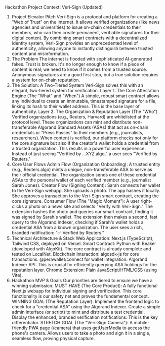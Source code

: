 Hackathon Project Context: Veri-Sign (Updated)
1. Project Elevator Pitch
Veri-Sign is a protocol and platform for creating a "Web of Trust" on the internet. It allows verified organizations (like news agencies and universities) to issue on-chain credentials to their members, who can then create permanent, verifiable signatures for their digital content. By combining smart contracts with a decentralized identity system, Veri-Sign provides an unprecedented level of authenticity, allowing anyone to instantly distinguish between trusted content and misinformation.
2. The Problem
The internet is flooded with sophisticated AI-generated fakes. Trust is broken. It's no longer enough to know if a piece of content is real; we need to know if it comes from a trusted source. Anonymous signatures are a good first step, but a true solution requires a system for on-chain reputation.
3. The Solution: A Two-Tiered System
Veri-Sign solves this with an elegant, two-tiered system for verification.
Layer 1: The Core Attestation Engine (The "What" and "When")
A simple, robust smart contract allows any individual to create an immutable, timestamped signature for a file, linking its hash to their wallet address. This is the base layer of authenticity.
Layer 2: The Organization & Reputation Layer (The "Who")
Verified organizations (e.g., Reuters, Harvard) are whitelisted at the protocol level.
These organizations can mint and distribute non-transferable Algorand Standard Assets (ASAs) that act as on-chain credentials or "Press Passes" to their members (e.g., journalists, researchers).
When content is verified, our platform checks not only for the core signature but also if the creator's wallet holds a credential from a trusted organization.
This results in a powerful user experience. Instead of just seeing "Verified by ...XYZ.algo," a user sees "Verified by Reuters."
4. Core User Flows
Admin Flow (Organization Onboarding):
A trusted entity (e.g., Reuters.algo) mints a unique, non-transferable ASA to serve as their official credential.
The organization sends one of these credential ASAs to the personal wallet of each verified member (e.g., journalist Sarah Jones).
Creator Flow (Signing Content):
Sarah connects her wallet to the Veri-Sign webapp.
She uploads a photo. The app hashes it locally.
She approves a transaction to the Veri-Sign smart contract, creating the core signature.
Consumer Flow (The "Magic Moment"):
A user right-clicks a photo on a news site and selects "Verify with Veri-Sign."
The extension hashes the photo and queries our smart contract, finding it was signed by Sarah's wallet.
The extension then makes a second, fast query to the Algorand Indexer, checking if Sarah's wallet holds a credential ASA from a known organization.
The user sees a rich, branded notification: "✅ Verified by Reuters."
5. Technical Architecture & Stack
Web Application: Next.js (TypeScript), Tailwind CSS, deployed on Vercel.
Smart Contract: Python with Beaker (developed with AlgoKit). The core contract is already complete and tested on LocalNet.
Blockchain Interaction:
algosdk-js for core transactions.
@perawallet/connect for wallet integration.
Algorand Indexer API: This is crucial for efficiently querying ASA holdings for the reputation layer.
Chrome Extension: Plain JavaScript/HTML/CSS (using Vite).
6. Hackathon MVP & Goals
Our priorities are tiered to ensure we have a winning submission.
MUST HAVE (The Core Product):
A fully functional Next.js webapp for individual signing and verification.
This core functionality is our safety net and proves the fundamental concept.
WINNING GOAL (The Reputation Layer):
Implement the frontend logic to check for a "credential ASA" using the Algorand Indexer.
Create a simple admin interface (or script) to mint and distribute a test credential.
Display the enhanced, branded verification notifications. This is the key differentiator.
STRETCH GOAL (The "Veri-Sign Camera"):
A mobile-friendly PWA page (/camera) that uses getUserMedia to access the phone's camera.
Allows users to take a photo and sign it in a single, seamless flow, proving physical capture.